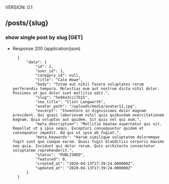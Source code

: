 VERSION: 0.1

##  /posts/{slug}

### show single post by slug [GET]


+ Response 200 (application/json)

        {
            "data": {
                "id": 2,
                "user_id": 1,
                "category_id": null,
                "title": "Cale Howe",
                "body": "Totam aut nihil facere voluptates rerum perferendis tempora. Molestias eum aut nostrum dicta nihil dolor. Possimus ut qui dolor sunt mollitia odit.",
                "slug": "5e94a3cc17b15",
                "seo_title": "Clint Langworth",
                "avatar_path": "/uploads/media/avatar11.jpg",
                "excerpt": "Inventore in dignissimos dolor magnam provident. Qui quasi laboriosam nihil quis quibusdam exercitationem magnam. Quia voluptas aut quidem. Sit quis vel qui eum.",
                "meta_description": "Mollitia beatae aspernatur qui sit. Repellat ut a ipsa sequi. Excepturi consequuntur quidem et consequatur impedit. Ad qui ut ipsa ab fugiat.",
                "meta_keywords": "Harum similique voluptatem doloremque fugit sunt quo cumque earum. Quasi fugit blanditiis corporis maxime non quia. Incidunt qui dolor rerum. Quis architecto consectetur voluptatem reprehenderit.",
                "status": "PUBLISHED",
                "featured": 0,
                "created_at": "2020-04-13T17:39:24.000000Z",
                "updated_at": "2020-04-13T17:39:24.000000Z"
            }
        }

